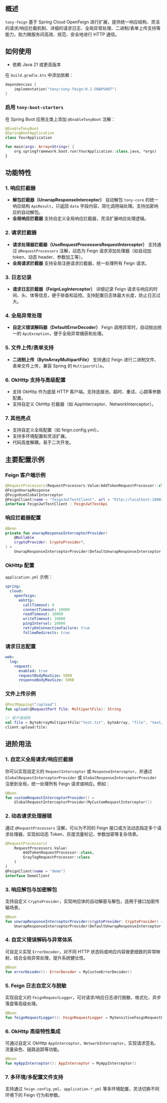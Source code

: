 ## 概述

`tony-feign` 基于 Spring Cloud OpenFeign 进行扩展，提供统一响应结构、灵活的请求/响应拦截机制、详细的请求日志、全局异常处理、二进制/表单上传支持等能力，助力微服务间高效、规范、安全地进行 HTTP 通信。

## 如何使用

- 依赖 Java 21 或更高版本

在 `build.gradle.kts` 中添加依赖：

```kotlin
dependencies {
    implementation("tony:tony-feign:0.1-SNAPSHOT")
}
```

### 启用 `tony-boot-starters`

在 Spring Boot 应用主类上添加 `@EnableTonyBoot` 注解：

```kotlin
@EnableTonyBoot
@SpringBootApplication
class YourApplication

fun main(args: Array<String>) {
    org.springframework.boot.run(YourApplication::class.java, *args)
}
```

## 功能特性

### 1. 响应拦截器

- **解包拦截器（UnwrapResponseInterceptor）**
  自动解包 `tony-core` 的统一响应结构 `ApiResult`，只返回 `data` 字段内容，简化调用端处理。支持加密响应的自动解包。
- **全局响应拦截器**
  支持自定义全局响应拦截器，灵活扩展响应处理逻辑。

### 2. 请求拦截器

- **请求处理器拦截器（UseRequestProcessorsRequestInterceptor）**
  支持通过 `@RequestProcessors` 注解，动态为 Feign 请求添加处理器（如自动加 token、动态 header、参数加工等）。
- **全局请求拦截器**
  支持全局注册请求拦截器，统一处理所有 Feign 请求。

### 3. 日志记录

- **请求日志拦截器（FeignLogInterceptor）**
  详细记录 Feign 请求与响应的时间、头、体等信息，便于排查和监控。支持配置日志体最大长度，防止日志过大。

### 4. 全局异常处理

- **自定义错误解码器（DefaultErrorDecoder）**
  Feign 调用异常时，自动抛出统一的 `ApiException`，便于全局异常捕获和处理。

### 5. 文件上传/表单支持

- **二进制上传（ByteArrayMultipartFile）**
  支持通过 Feign 进行二进制文件、表单文件上传，兼容 Spring 的 `MultipartFile`。

### 6. OkHttp 支持与高级配置

- 支持 OkHttp 作为底层 HTTP 客户端，支持连接池、超时、重试、心跳等参数配置。
- 支持自定义 OkHttp 拦截器（如 AppInterceptor、NetworkInterceptor）。

### 7. 其他亮点

- 支持自定义全局配置（如 feign.config.yml）。
- 支持多环境配置和灵活扩展。
- 代码高度解耦，易于二次开发。

## 主要配置示例

### Feign 客户端示例

```kotlin
@RequestProcessors(RequestProcessors.Value(AddTokenRequestProcessor::class))
@FeignUnwrapResponse
@FeignUseGlobalInterceptor
@FeignClient(name = "feignJwtTestClient", url = "http://localhost:10003")
interface FeignJwtTestClient : FeignJwtTestApi
```

### 响应拦截器配置

```kotlin
@Bean
private fun unwrapResponseInterceptorProvider(
    @Nullable
    cryptoProvider: CryptoProvider?,
) =
    UnwrapResponseInterceptorProvider(DefaultUnwrapResponseInterceptor(cryptoProvider))
```

### OkHttp 配置

`application.yml` 示例：

```yaml
spring:
  cloud:
    openfeign:
      okhttp:
        callTimeout: 0
        connectTimeout: 10000
        readTimeout: 10000
        writeTimeout: 10000
        pingInterval: 10000
        retryOnConnectionFailure: true
        followRedirects: true
```

### 请求日志配置

```yaml
web:
  log:
    request:
      enabled: true
      requestBodyMaxSize: 50KB
      responseBodyMaxSize: 50KB
```

### 文件上传示例

```kotlin
@PostMapping("/upload")
fun upload(@RequestPart file: MultipartFile): String

// 客户端调用
val file = ByteArrayMultipartFile("test.txt", byteArray, "file", "text/plain")
client.upload(file)
```

## 进阶用法

### 1. 自定义全局请求/响应拦截器

你可以实现自定义的 `RequestInterceptor` 或 `ResponseInterceptor`，并通过 `GlobalRequestInterceptorProvider` 或 `GlobalResponseInterceptorProvider` 注册到全局，统一处理所有 Feign 请求或响应。例如：

```kotlin
@Bean
fun customRequestInterceptorProvider() =
    GlobalRequestInterceptorProvider(MyCustomRequestInterceptor())
```

### 2. 动态请求处理器链

通过 `@RequestProcessors` 注解，可以为不同的 Feign 接口或方法动态指定多个请求处理器，实现如动态 Token、灰度流量标记、参数加密等复杂场景。

```kotlin
@RequestProcessors(
    RequestProcessors.Value(
        AddTokenRequestProcessor::class,
        GrayTagRequestProcessor::class
    )
)
@FeignClient(name = "demo")
interface DemoClient
```

### 3. 响应解包与加密解包

支持自定义 `CryptoProvider`，实现响应体的自动解密与解包，适用于接口加密传输场景。

```kotlin
@Bean
fun unwrapResponseInterceptorProvider(cryptoProvider: CryptoProvider) =
    UnwrapResponseInterceptorProvider(DefaultUnwrapResponseInterceptor(cryptoProvider))
```

### 4. 自定义错误解码与异常体系

可自定义实现 `ErrorDecoder`，对不同 HTTP 状态码或响应内容做更细致的异常映射，结合全局异常处理，提升系统健壮性。

```kotlin
@Bean
fun errorDecoder(): ErrorDecoder = MyCustomErrorDecoder()
```

### 5. Feign 日志自定义与脱敏

实现自定义的 `FeignRequestLogger`，可对请求/响应日志进行脱敏、格式化、异步落盘等高级处理。

```kotlin
@Bean
fun feignRequestLogger(): FeignRequestLogger = MySensitiveFeignRequestLogger()
```

### 6. OkHttp 高级特性集成

可通过自定义 OkHttp `AppInterceptor`、`NetworkInterceptor`，实现请求签名、流量染色、链路追踪等功能。

```kotlin
@Bean
fun myAppInterceptor(): AppInterceptor = MyAppInterceptor()
```

### 7. 多环境/多配置文件支持

支持通过 `feign.config.yml`、`application-*.yml` 等多环境配置，灵活切换不同环境下的 Feign 行为和参数。
